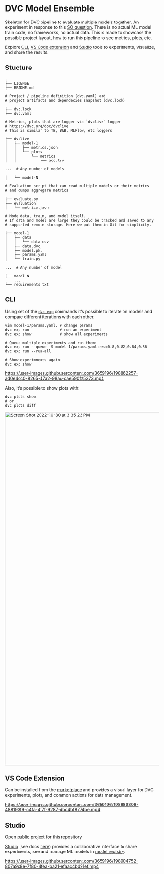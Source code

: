 # DVC Model Ensemble

Skeleton for DVC pipeline to evaluate multiple models together.
An experiment in response to this
[SO question](https://stackoverflow.com/questions/74236782/experiment-tracking-for-multiple-ml-independent-models-using-wandb-in-a-single-m).
There is no actual ML model train code, no frameworks, no actual data. This is
made to showcase the possible project layout, how to run this pipeline to see
metrics, plots, etc.

Explore [CLI](#cli), [VS Code extension](#vs-code-extension) and
[Studio](#studio) tools to experiments, visualize, and share the results.

## Stucture

```
.
├── LICENSE
├── README.md

# Project / pipeline definition (dvc.yaml) and
# project artifacts and dependecies snapshot (dvc.lock)

├── dvc.lock
├── dvc.yaml

# Metrics, plots that are logger via `dvclive` logger
# https://dvc.org/doc/dvclive
# This is similar to TB, W&B, MLFlow, etc loggers

├── dvclive
│   ├── model-1
│   │   ├── metrics.json
│   │   └── plots
│   │       └── metrics
│   │           └── acc.tsv

...  # Any number of models

│   └── model-N

# Evaluation script that can read multiple models or their metrics
# and dumps aggregare metrics

├── evaluate.py
├── evaluation
│   └── metrics.json

# Mode data, train, and model itself.
# If data and model are large they could be tracked and saved to any
# supported remote storage. Here we put them in Git for simplicity.

├── model-1
│   ├── data
│   │   └── data.csv
│   ├── data.dvc
│   ├── model.pkl
│   ├── params.yaml
│   └── train.py

...  # Any number of model

├── model-N
    ...
└── requirements.txt
```

## CLI

Using set of the
[`dvc exp`](https://dvc.org/doc/start/experiment-management/experiments)
commands it's possible to iterate on models and compare different iterations
with each other.

```
vim model-1/params.yaml. # change params
dvc exp run              # run an experiment 
dvc exp show             # show all experiments

# Queue multiple experiments and run them:
dvc exp run --queue -S model-1/params.yaml:res=0.8,0.82,0.84,0.86
dvc exp run --run-all

# Show experimnents again:
dvc exp show
```

https://user-images.githubusercontent.com/3659196/198862257-ad0e4cc0-8265-47a2-98ac-cae590f25373.mp4

Also, it's possible to show plots with:

```
dvc plots show
# or
dvc plots diff
```

<img width="1156" alt="Screen Shot 2022-10-30 at 3 35 23 PM" src="https://user-images.githubusercontent.com/3659196/198904947-02b339eb-8573-4ffe-9430-5c382020a463.png">

## VS Code Extension

Can be installed from the
[marketplace](https://marketplace.visualstudio.com/items?itemName=Iterative.dvc)
and provides a visual layer for DVC experiments, plots, and common actions for
data management.

https://user-images.githubusercontent.com/3659196/198889808-488193f9-c4fa-4f7f-9287-dbc4bf8774be.mp4


## Studio

Open
[public project](https://studio.iterative.ai/user/shcheklein/projects/ensemble-dvc-template-7u1t1fys3z)
for this repository.

[Studio](https://studio.iterative.ai/) (see docs [here](https://dvc.org/doc/studio))
provides a collaborative interface to share experiments, see and manage ML models in
[model registry](https://dvc.org/doc/studio/user-guide/model-registry/what-is-a-model-registry).


https://user-images.githubusercontent.com/3659196/198904752-807a9c8e-7f80-4fea-ba21-efaac4bd91ef.mp4

